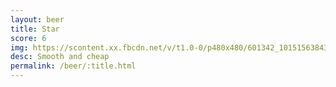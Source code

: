 ```yaml
---
layout: beer
title: Star
score: 6
img: https://scontent.xx.fbcdn.net/v/t1.0-0/p480x480/601342_10151563843928745_511866900_n.jpg?oh=621a11b48f2837728aa4d40e031dc0fc&oe=58CFEBDD
desc: Smooth and cheap
permalink: /beer/:title.html
---
```

